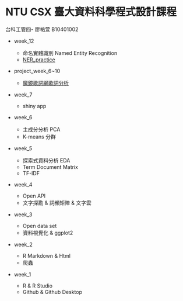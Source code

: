 # NTU CSX 臺大資料科學程式設計課程

台科工管四- 廖祐萱 B10401002
  
- week_12
  - 命名實體識別 Named Entity Recognition
  - [NER_practice](https://x666772.github.io/CSX_Lyhs/week_12/hw_12/NER_CNN.html)
 
- project_week_6~10
  - [魔鏡歌詞網歌詞分析](https://x666772.github.io/CSX_Lyhs/week_6/hw_678/lyrics_analysis.html)

- week_7
  - shiny app
 
- week_6
  - 主成分分析 PCA
  - K-means 分群
 
- week_5
  - 探索式資料分析 EDA
  - Term Document Matrix
  - TF-IDF

- week_4
  - Open API
  - 文字探勘 & 詞頻矩陣 & 文字雲
  
- week_3
  - Open data set
  - 資料視覺化 & ggplot2
    
- week_2
  - R Markdown & Html
  - 爬蟲
  
- week_1
  - R & R Studio
  - Github & Github Desktop


